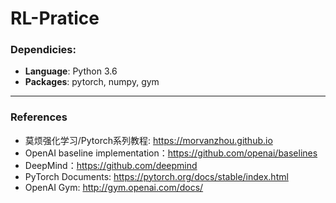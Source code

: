 # RL-Pratice


### Dependicies:
* **Language**: Python 3.6
* **Packages**: pytorch, numpy, gym


---
### References
* 莫烦强化学习/Pytorch系列教程: https://morvanzhou.github.io
* OpenAI baseline implementation：https://github.com/openai/baselines
* DeepMind：https://github.com/deepmind
* PyTorch Documents: https://pytorch.org/docs/stable/index.html
* OpenAI Gym: http://gym.openai.com/docs/
